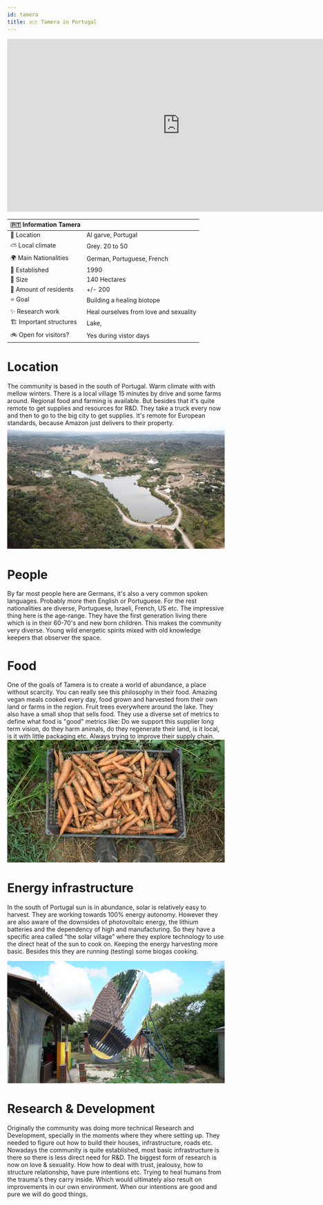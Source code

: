 ```yaml
---
id: tamera
title: 🇵🇹 Tamera in Portugal
---
```


<div class="videocontainer">
  <iframe width="800" height="400" src="https://www.youtube.com/embed/3JCEmiriV0k" frameborder="0" allow="accelerometer; autoplay; encrypted-media; gyroscope; picture-in-picture" allowfullscreen></iframe>
</div>

🇵🇹 Information Tamera|     |
---                       | ---|
📍 Location                  | Al garve, Portugal   |
⛅️ Local climate             | Grey. 20 to 50   |
🌍 Main Nationalities        | German, Portuguese, French  |
🚩 Established               | 1990 |
🌳 Size                      | 140 Hectares |
🙂 Amount of residents       | +/- 200   |
⭐️ Goal                      | Building a healing biotope   |
✨ Research work             | Heal ourselves from love and sexuality  |
🏗 Important structures      | Lake,    |
🚲 Open for visitors?        | Yes during vistor days   |


# Location
The community is based in the south of Portugal. Warm climate with with mellow winters. There is a local village 15 minutes by drive and some farms around. Regional food and farming is available. But besides that it's quite remote to get supplies and resources for R&D. They take a truck every now and then to go to the big city to get supplies. It's remote for European standards, because Amazon just delivers to their property.
<img src="../assets/research/tamera-location.jpg"/>

# People
By far most people here are Germans, it's also a very common spoken languages. Probably more then English or Portuguese. For the rest nationalities are diverse, Portuguese, Israeli, French, US etc. The impressive thing here is the age-range. They have the first generation living there which is in their 60-70's and new born children. This makes the community very diverse. Young wild energetic spirits mixed with old knowledge keepers that observer the space.

# Food
One of the goals of Tamera is to create a world of abundance, a place without scarcity. You can really see this philosophy in their food. Amazing vegan meals cooked every day, food grown and harvested from their own land or farms in the region. Fruit trees everywhere around the lake. They also have a small shop that sells food. They use a diverse set of metrics to define what food is "good" metrics like: Do we support this supplier long term vision, do they harm animals, do they regenerate their land, is it local, is it with little packaging etc. Always trying to improve their supply chain.
<img src="../assets/research/tamera-harvest.jpg"/>

# Energy infrastructure
In the south of Portugal sun is in abundance, solar is relatively easy to harvest. They are working towards 100% energy autonomy.  However they are also aware of the downsides of photovoltaic energy, the lithium batteries and the dependency of high and manufacturing. So they have a specific area called "the solar village" where they explore technology to use the direct heat of the sun to cook on. Keeping the energy harvesting more basic. Besides this they are running (testing) some biogas cooking.

<img src="../assets/research/tamera-solar.jpg"/>

# Research & Development
Originally the community was doing more technical Research and Development, specially in the moments where they where setting up. They needed to figure out how to build their houses, infrastructure, roads etc. Nowadays the community is quite established, most basic infrastructure is there so there is less direct need for R&D. The biggest form of research is now on love & sexuality. How how to deal with trust, jealousy, how to structure relationship, have pure intentions etc. Trying to heal humans from the trauma's they carry inside. Which would ultimately also result on improvements in our own environment. When our intentions are good and pure we will do good things.
